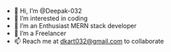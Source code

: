 - 👋 Hi, I’m @Deepak-032
- 👀 I’m interested in coding
- 🌱 I’m an Enthusiast MERN stack developer
- 💞️ I’m a Freelancer
- 📫 Reach me at dkart032@gmail.com to collaborate

<!---
Deepak-032/Deepak-032 is a ✨ special ✨ repository because its `README.md` (this file) appears on your GitHub profile.
You can click the Preview link to take a look at your changes.
--->
